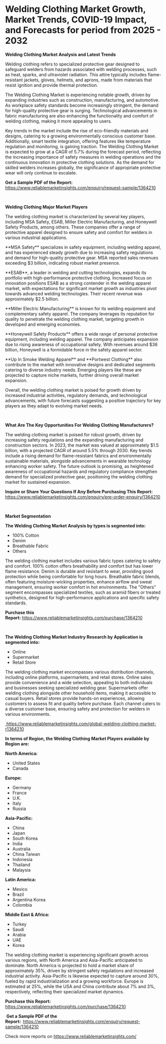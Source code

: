 <p><h1>Welding Clothing Market Growth, Market Trends, COVID-19 Impact, and Forecasts for period from 2025 - 2032</h1></p><p><strong>Welding Clothing Market Analysis and Latest Trends</strong></p>
<p><p>Welding clothing refers to specialized protective gear designed to safeguard welders from hazards associated with welding processes, such as heat, sparks, and ultraviolet radiation. This attire typically includes flame-resistant jackets, gloves, helmets, and aprons, made from materials that resist ignition and provide thermal protection.</p><p>The Welding Clothing Market is experiencing notable growth, driven by expanding industries such as construction, manufacturing, and automotive. As workplace safety standards become increasingly stringent, the demand for high-quality protective gear is surging. Technological advancements in fabric manufacturing are also enhancing the functionality and comfort of welding clothing, making it more appealing to users.</p><p>Key trends in the market include the rise of eco-friendly materials and designs, catering to a growing environmentally conscious customer base. Additionally, smart textile integration, offering features like temperature regulation and monitoring, is gaining traction. The Welding Clothing Market is expected to grow at a CAGR of 5.7% during the forecast period, reflecting the increasing importance of safety measures in welding operations and the continuous innovation in protective clothing solutions. As the demand for skilled welders increases globally, the significance of appropriate protective wear will only continue to escalate.</p></p>
<p><strong>Get a Sample PDF of the Report:&nbsp;</strong> <a href="https://www.reliablemarketinsights.com/enquiry/request-sample/1364210?utm_campaign=2636&utm_medium=2&utm_source=Github&utm_content=ia&utm_term=04042025&utm_id=welding-clothing">https://www.reliablemarketinsights.com/enquiry/request-sample/1364210</a></p>
<p>&nbsp;</p>
<p><strong>Welding Clothing Major Market Players</strong></p>
<p><p>The welding clothing market is characterized by several key players, including MSA Safety, ESAB, Miller Electric Manufacturing, and Honeywell Safety Products, among others. These companies offer a range of protective apparel designed to ensure safety and comfort for welders in various industrial applications.</p><p>**MSA Safety** specializes in safety equipment, including welding apparel, and has experienced steady growth due to increasing safety regulations and demand for high-quality protective gear. MSA reported sales revenues exceeding $3 billion, indicating robust market presence.</p><p>**ESAB**, a leader in welding and cutting technologies, expands its portfolio with high-performance protective clothing. Increased focus on innovation positions ESAB as a strong contender in the welding apparel market, with expectations for significant market growth as industries pivot towards advanced welding technologies. Their recent revenue was approximately $2.5 billion.</p><p>**Miller Electric Manufacturing** is known for its welding equipment and complementary safety apparel. The company leverages its reputation for quality to penetrate the welding clothing market, targeting growth in developed and emerging economies.</p><p>**Honeywell Safety Products** offers a wide range of personal protective equipment, including welding apparel. The company anticipates expansion due to rising awareness of occupational safety. With revenues around $36 billion, Honeywell is a formidable force in the safety apparel sector.</p><p>**Up In Smoke Welding Apparel** and **Portwest Clothing** also contribute to the market with innovative designs and dedicated segments catering to diverse industry needs. Emerging players like these are projected to capture niche markets, further driving overall market expansion.</p><p>Overall, the welding clothing market is poised for growth driven by increased industrial activities, regulatory demands, and technological advancements, with future forecasts suggesting a positive trajectory for key players as they adapt to evolving market needs.</p></p>
<p>&nbsp;</p>
<p><strong>What Are The Key Opportunities For Welding Clothing Manufacturers?</strong></p>
<p><p>The welding clothing market is poised for robust growth, driven by increasing safety regulations and the expanding manufacturing and construction sectors. In 2023, the market was valued at approximately $1.5 billion, with a projected CAGR of around 5.5% through 2030. Key trends include a rising demand for flame-resistant fabrics and environmentally sustainable materials, alongside advancements in wearable technology enhancing worker safety. The future outlook is promising, as heightened awareness of occupational hazards and regulatory compliance strengthen demand for specialized protective gear, positioning the welding clothing market for sustained expansion.</p></p>
<p><strong>Inquire or Share Your Questions If Any Before Purchasing This Report:</strong> <a href="https://www.reliablemarketinsights.com/enquiry/pre-order-enquiry/1364210?utm_campaign=2636&utm_medium=2&utm_source=Github&utm_content=ia&utm_term=04042025&utm_id=welding-clothing">https://www.reliablemarketinsights.com/enquiry/pre-order-enquiry/1364210</a></p>
<p>&nbsp;</p>
<p><strong>Market Segmentation</strong></p>
<p><strong>The Welding Clothing Market Analysis by types is segmented into:</strong></p>
<p><ul><li>100% Cotton</li><li>Denim</li><li>Breathable Fabric</li><li>Others</li></ul></p>
<p><p>The welding clothing market includes various fabric types catering to safety and comfort. 100% cotton offers breathability and comfort but has lower flame resistance. Denim is durable and resistant to wear, providing good protection while being comfortable for long hours. Breathable fabric blends, often featuring moisture-wicking properties, enhance airflow and sweat management, ensuring worker comfort in hot environments. The "Others" segment encompasses specialized textiles, such as aramid fibers or treated synthetics, designed for high-performance applications and specific safety standards.</p></p>
<p><strong>Purchase this Report:&nbsp;</strong><a href="https://www.reliablemarketinsights.com/purchase/1364210?utm_campaign=2636&utm_medium=2&utm_source=Github&utm_content=ia&utm_term=04042025&utm_id=welding-clothing">https://www.reliablemarketinsights.com/purchase/1364210</a></p>
<p>&nbsp;</p>
<p><strong>The Welding Clothing Market Industry Research by Application is segmented into:</strong></p>
<p><ul><li>Online</li><li>Supermarket</li><li>Retail Store</li></ul></p>
<p><p>The welding clothing market encompasses various distribution channels, including online platforms, supermarkets, and retail stores. Online sales provide convenience and a wide selection, appealing to both individuals and businesses seeking specialized welding gear. Supermarkets offer welding clothing alongside other household items, making it accessible to casual buyers. Retail stores provide hands-on experiences, allowing customers to assess fit and quality before purchase. Each channel caters to a diverse customer base, ensuring safety and protection for welders in various environments.</p></p>
<p><a href="https://www.reliablemarketinsights.com/global-welding-clothing-market-r1364210?utm_campaign=2636&utm_medium=2&utm_source=Github&utm_content=ia&utm_term=04042025&utm_id=welding-clothing">&nbsp;https://www.reliablemarketinsights.com/global-welding-clothing-market-r1364210</a></p>
<p><strong>In terms of Region, the Welding Clothing Market Players available by Region are:</strong></p>
<p>
    <p> <strong> North America: </strong>
        <ul>
            <li>United States</li>
            <li>Canada</li>
        </ul>
        </p> 
    <p> <strong> Europe: </strong>
        <ul>
            <li>Germany</li>
            <li>France</li>
            <li>U.K.</li>
            <li>Italy</li>
            <li>Russia</li>
        </ul>
        </p> 
    <p> <strong> Asia-Pacific: </strong>
        <ul>
            <li>China</li>
            <li>Japan</li>
            <li>South Korea</li>
            <li>India</li>
            <li>Australia</li>
            <li>China Taiwan</li>
            <li>Indonesia</li>
            <li>Thailand</li>
            <li>Malaysia</li>
        </ul>
        </p> 
    <p> <strong> Latin America: </strong>
        <ul>
            <li>Mexico</li>
            <li>Brazil</li>
            <li>Argentina Korea</li>
            <li>Colombia</li>
        </ul>
        </p> 
    <p> <strong> Middle East & Africa: </strong>
        <ul>
            <li>Turkey</li>
            <li>Saudi</li>
            <li>Arabia</li>
            <li>UAE</li>
            <li>Korea</li>
        </ul>
    </p>
    </p>
<p><p>The welding clothing market is experiencing significant growth across various regions, with North America and Asia-Pacific anticipated to dominate. North America is projected to hold a market share of approximately 35%, driven by stringent safety regulations and increased industrial activity. Asia-Pacific is likewise expected to capture around 30%, fueled by rapid industrialization and a growing workforce. Europe is estimated at 25%, while the USA and China contribute about 7% and 3%, respectively, reflecting their specialized market dynamics.</p></p>
<p><strong>Purchase this Report: </strong><a href="https://www.reliablemarketinsights.com/purchase/1364210?utm_campaign=2636&utm_medium=2&utm_source=Github&utm_content=ia&utm_term=04042025&utm_id=welding-clothing">https://www.reliablemarketinsights.com/purchase/1364210</a></p>
<p>&nbsp;<strong>Get a Sample PDF of the Report:&nbsp;&nbsp;</strong><a href="https://www.reliablemarketinsights.com/enquiry/request-sample/1364210?utm_campaign=2636&utm_medium=2&utm_source=Github&utm_content=ia&utm_term=04042025&utm_id=welding-clothing">https://www.reliablemarketinsights.com/enquiry/request-sample/1364210</a></p>
<p><strong></strong></p>
<p>Check more reports on <a href="https://www.reliablemarketinsights.com/?utm_campaign=2636&utm_medium=2&utm_source=Github&utm_content=ia&utm_term=04042025&utm_id=welding-clothing">https://www.reliablemarketinsights.com/</a></p>